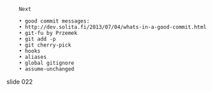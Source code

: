         Next

        • good commit messages:
        • http://dev.solita.fi/2013/07/04/whats-in-a-good-commit.html
        • git-fu by Przemek
        • git add -p
        • git cherry-pick
        • hooks
        • aliases
        • global gitignore
        • assume-unchanged

















































































slide 022
